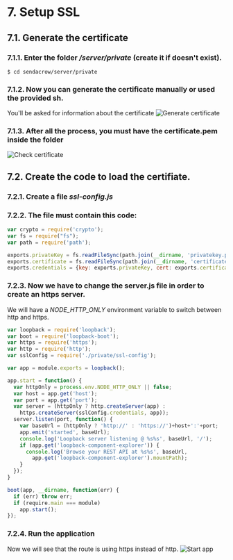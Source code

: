 # 7. Setup SSL
## 7.1. Generate the certificate
### 7.1.1. Enter the folder */server/private* (create it if doesn't exist).
```
$ cd sendacrow/server/private
```
### 7.1.2. Now you can generate the certificate manually or used the provided sh. 
You'll be asked for information about the certificate
![Generate certificate](https://raw.githubusercontent.com/nodejsbcn/course27May/master/exercise07/screenshots/screenshot01.png)

### 7.1.3. After all the process, you must have the certificate.pem inside the folder
![Check certificate](https://raw.githubusercontent.com/nodejsbcn/course27May/master/exercise07/screenshots/screenshot02.png)

## 7.2. Create the code to load the certifiate. 
### 7.2.1. Create a file *ssl-config.js*
### 7.2.2. The file must contain this code:

```javascript
var crypto = require('crypto');
var fs = require("fs");
var path = require('path');

exports.privateKey = fs.readFileSync(path.join(__dirname, 'privatekey.pem')).toString();
exports.certificate = fs.readFileSync(path.join(__dirname, 'certificate.pem')).toString();
exports.credentials = {key: exports.privateKey, cert: exports.certificate};
```

### 7.2.3. Now we have to change the server.js file in order to create an https server.
We will have a *NODE_HTTP_ONLY* environment variable to switch between http and https.
```javascript
var loopback = require('loopback');
var boot = require('loopback-boot');
var https = require('https');
var http = require('http');
var sslConfig = require('./private/ssl-config');

var app = module.exports = loopback();

app.start = function() {
  var httpOnly = process.env.NODE_HTTP_ONLY || false;
  var host = app.get('host');
  var port = app.get('port');
  var server = (httpOnly ? http.createServer(app) : 
    https.createServer(sslConfig.credentials, app));
  server.listen(port, function() {
    var baseUrl = (httpOnly ? 'http://' : 'https://')+host+':'+port;
    app.emit('started', baseUrl);
    console.log('Loopback server listening @ %s%s', baseUrl, '/');
    if (app.get('loopback-component-explorer')) {
      console.log('Browse your REST API at %s%s', baseUrl, 
        app.get('loopback-component-explorer').mountPath);
    }
  });  
}

boot(app, __dirname, function(err) {
  if (err) throw err;
  if (require.main === module)
    app.start();
});
```
### 7.2.4. Run the application
Now we will see that the route is using https instead of http.
![Start app](https://raw.githubusercontent.com/nodejsbcn/course27May/master/exercise07/screenshots/screenshot03.png)






 




